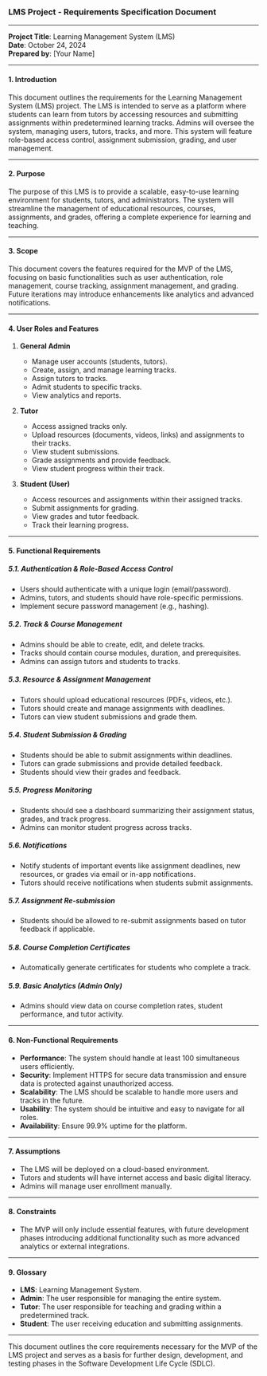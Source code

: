 ### LMS Project - Requirements Specification Document

---

**Project Title**: Learning Management System (LMS)  
**Date**: October 24, 2024  
**Prepared by**: [Your Name]

---

#### 1. **Introduction**

This document outlines the requirements for the Learning Management System (LMS) project. The LMS is intended to serve as a platform where students can learn from tutors by accessing resources and submitting assignments within predetermined learning tracks. Admins will oversee the system, managing users, tutors, tracks, and more. This system will feature role-based access control, assignment submission, grading, and user management.

---

#### 2. **Purpose**

The purpose of this LMS is to provide a scalable, easy-to-use learning environment for students, tutors, and administrators. The system will streamline the management of educational resources, courses, assignments, and grades, offering a complete experience for learning and teaching.

---

#### 3. **Scope**

This document covers the features required for the MVP of the LMS, focusing on basic functionalities such as user authentication, role management, course tracking, assignment management, and grading. Future iterations may introduce enhancements like analytics and advanced notifications.

---

#### 4. **User Roles and Features**

1. **General Admin**
   - Manage user accounts (students, tutors).
   - Create, assign, and manage learning tracks.
   - Assign tutors to tracks.
   - Admit students to specific tracks.
   - View analytics and reports.

2. **Tutor**
   - Access assigned tracks only.
   - Upload resources (documents, videos, links) and assignments to their tracks.
   - View student submissions.
   - Grade assignments and provide feedback.
   - View student progress within their track.

3. **Student (User)**
   - Access resources and assignments within their assigned tracks.
   - Submit assignments for grading.
   - View grades and tutor feedback.
   - Track their learning progress.

---

#### 5. **Functional Requirements**

##### 5.1. **Authentication & Role-Based Access Control**
   - Users should authenticate with a unique login (email/password).
   - Admins, tutors, and students should have role-specific permissions.
   - Implement secure password management (e.g., hashing).

##### 5.2. **Track & Course Management**
   - Admins should be able to create, edit, and delete tracks.
   - Tracks should contain course modules, duration, and prerequisites.
   - Admins can assign tutors and students to tracks.

##### 5.3. **Resource & Assignment Management**
   - Tutors should upload educational resources (PDFs, videos, etc.).
   - Tutors should create and manage assignments with deadlines.
   - Tutors can view student submissions and grade them.

##### 5.4. **Student Submission & Grading**
   - Students should be able to submit assignments within deadlines.
   - Tutors can grade submissions and provide detailed feedback.
   - Students should view their grades and feedback.

##### 5.5. **Progress Monitoring**
   - Students should see a dashboard summarizing their assignment status, grades, and track progress.
   - Admins can monitor student progress across tracks.

##### 5.6. **Notifications**
   - Notify students of important events like assignment deadlines, new resources, or grades via email or in-app notifications.
   - Tutors should receive notifications when students submit assignments.

##### 5.7. **Assignment Re-submission**
   - Students should be allowed to re-submit assignments based on tutor feedback if applicable.

##### 5.8. **Course Completion Certificates**
   - Automatically generate certificates for students who complete a track.

##### 5.9. **Basic Analytics (Admin Only)**
   - Admins should view data on course completion rates, student performance, and tutor activity.

---

#### 6. **Non-Functional Requirements**

- **Performance**: The system should handle at least 100 simultaneous users efficiently.
- **Security**: Implement HTTPS for secure data transmission and ensure data is protected against unauthorized access.
- **Scalability**: The LMS should be scalable to handle more users and tracks in the future.
- **Usability**: The system should be intuitive and easy to navigate for all roles.
- **Availability**: Ensure 99.9% uptime for the platform.

---

#### 7. **Assumptions**

- The LMS will be deployed on a cloud-based environment.
- Tutors and students will have internet access and basic digital literacy.
- Admins will manage user enrollment manually.

---

#### 8. **Constraints**

- The MVP will only include essential features, with future development phases introducing additional functionality such as more advanced analytics or external integrations.

---

#### 9. **Glossary**

- **LMS**: Learning Management System.
- **Admin**: The user responsible for managing the entire system.
- **Tutor**: The user responsible for teaching and grading within a predetermined track.
- **Student**: The user receiving education and submitting assignments.

---

This document outlines the core requirements necessary for the MVP of the LMS project and serves as a basis for further design, development, and testing phases in the Software Development Life Cycle (SDLC).